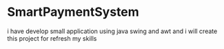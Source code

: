 # SmartPaymentSystem
i have develop small application using java swing and awt and i will create this project for refresh my skills 
